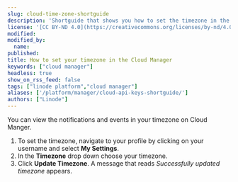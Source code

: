 ```yaml
---
slug: cloud-time-zone-shortguide
description: 'Shortguide that shows you how to set the timezone in the Cloud Manager.'
license: '[CC BY-ND 4.0](https://creativecommons.org/licenses/by-nd/4.0)'
modified:
modified_by:
  name:
published:
title: How to set your timezone in the Cloud Manager
keywords: ["cloud manager"]
headless: true
show_on_rss_feed: false
tags: ["linode platform","cloud manager"]
aliases: ['/platform/manager/cloud-api-keys-shortguide/']
authors: ["Linode"]
---
```


You can view the notifications and events in your timezone on Cloud Manger.

1.  To set the timezone, navigate to your profile by clicking on your username and select **My Settings**.
1.  In the **Timezone** drop down choose your timezone.
1.  Click **Update Timezone**.
    A message that reads *Successfully updated timezone* appears.
